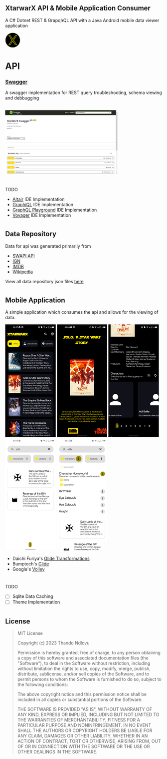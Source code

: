 ## XtarwarX API & Mobile Application Consumer
A C# Dotnet REST & GrapqhQL API with a Java Android mobile data viewer application

<img src="assets/logo.png" height="48" />

# API

### [Swagger](https://swagger.io/)
A swagger implementation for REST query troubleshooting, schema viewing and debbugging
<p float="left">
    <br/>
    <img src="assets/Screenshot (11).png" width="360" />
</p>

#

TODO
- [Altair](https://altairgraphql.dev//) IDE Implementation
- [GraphiQL](https://github.com/graphql/graphiql/) IDE Implementation
- [GraphQL Playground](https://github.com/graphql/graphql-playground/) IDE Implementation
- [Voyager](https://github.com/IvanGoncharov/graphql-voyager/) IDE Implementation

#
## Data Repository

Data for api was generated primarily from
* [SWAPI API](https://swapi.dev/)
* [IGN](https://ign.com/)
* [IMDB](https://imdb.com/) 
* [Wikipedia](https://wikipedia.org/) 

View all data repository json files [here](/api.dotnet/Repository/Data) 

#
## Mobile Application
A simple application which consumes the api and allows for the viewing of data.
<br />

<p float="left">
    <img src="assets/Screenshot_20230320-020800.png" height="360" />
    <img src="assets/Screenshot_20230320-020835.png" height="360" />
    <img src="assets/Screenshot_20230320-031614.png" height="360" />
    <img src="assets/Screenshot_20230324-041414.png" height="360" />
    <img src="assets/Screenshot_20230324-041441.png" height="360" />
</p>

* Daichi Furiya's [Glide Transformations](https://github.com/wasabeef/glide-transformations)
* Bumptech's [Glide](https://github.com/bumptech/glide)
* Google's [Volley](https://github.com/google/volley)

#

TODO
- [ ] Sqlite Data Caching
- [ ] Theme Implementation

#

## License

>MIT License
>
>Copyright (c) 2023 Thando Ndlovu
>
>Permission is hereby granted, free of charge, to any person obtaining a copy
of this software and associated documentation files (the "Software"), to deal
in the Software without restriction, including without limitation the rights
to use, copy, modify, merge, publish, distribute, sublicense, and/or sell
copies of the Software, and to permit persons to whom the Software is
furnished to do so, subject to the following conditions:
>
>The above copyright notice and this permission notice shall be included in all
copies or substantial portions of the Software.
>
>THE SOFTWARE IS PROVIDED "AS IS", WITHOUT WARRANTY OF ANY KIND, EXPRESS OR
IMPLIED, INCLUDING BUT NOT LIMITED TO THE WARRANTIES OF MERCHANTABILITY,
FITNESS FOR A PARTICULAR PURPOSE AND NONINFRINGEMENT. IN NO EVENT SHALL THE
AUTHORS OR COPYRIGHT HOLDERS BE LIABLE FOR ANY CLAIM, DAMAGES OR OTHER
LIABILITY, WHETHER IN AN ACTION OF CONTRACT, TORT OR OTHERWISE, ARISING FROM,
OUT OF OR IN CONNECTION WITH THE SOFTWARE OR THE USE OR OTHER DEALINGS IN THE
SOFTWARE.
